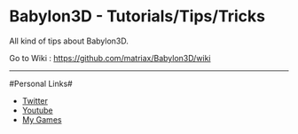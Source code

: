 # Babylon3D - Tutorials/Tips/Tricks
All kind of tips about Babylon3D. 

Go to Wiki : https://github.com/matriax/Babylon3D/wiki

***

#Personal Links#

- [Twitter](https://twitter.com/DavitMasia)
- [Youtube](https://www.youtube.com/playlist?list=PLLhVKO3HeaaxrhZH4f2sIXtTbZqyiX2UQ)
- [My Games](https://kronbits.itch.io/)

